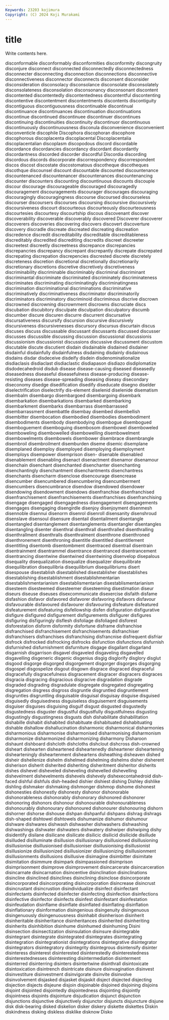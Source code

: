 ```yaml
---
Keywords: 23203 kojimura
Copyright: (C) 2024 Koji Murakami
---
```


# title

Write contents here.



 disconformable disconformably disconformities disconformity discongruity disconjure
disconnect disconnected disconnectedly disconnectedness disconnecter disconnecting disconnection disconnections disconnective disconnectiveness
disconnector disconnects disconsent disconsider disconsideration disconsolacy disconsolance disconsolate disconsolately disconsolateness
disconsolation disconsonancy disconsonant discontent discontented discontentedly discontentedness discontentful discontenting discontentive
discontentment discontentments discontents discontiguity discontiguous discontiguousness discontinuable discontinual discontinuance discontinuances
discontinuation discontinuations discontinue discontinued discontinuee discontinuer discontinues discontinuing discontinuities discontinuity
discontinuor discontinuous discontinuously discontinuousness disconula disconvenience disconvenient disconventicle discophile Discophora
discophoran discophore discophorous discoplacenta discoplacental Discoplacentalia discoplacentalian discoplasm discopodous discord
discordable discordance discordancies discordancy discordant discordantly discordantness discorded discorder discordful
Discordia discording discordous discords discorporate discorrespondency discorrespondent discos discost discostate
discostomatous discotheque discotheques discothque discounsel discount discountable discounted discountenance discountenanced
discountenancer discountenances discountenancing discounter discounters discounting discountinuous discounts discouple discour
discourage discourageable discouraged discouragedly discouragement discouragements discourager discourages discouraging discouragingly
discouragingness discourse discoursed discourseless discourser discoursers discourses discoursing discoursive discoursively
discoursiveness discourt discourteous discourteously discourteousness discourtesies discourtesy discourtship discous discovenant
discover discoverability discoverable discoverably discovered Discoverer discoverer discoverers discoveries discovering
discovers discovert discoverture discovery discradle discreate discreated discreating discreation discredence
discredit discreditability discreditable discreditableness discreditably discredited discrediting discredits discreet discreeter
discreetest discreetly discreetness discrepance discrepancies discrepancries discrepancy discrepant discrepantly discrepate
discrepated discrepating discrepation discrepencies discrested discrete discretely discreteness discretion discretional
discretionally discretionarily discretionary discretions discretive discretively discretiveness discriminability discriminable discriminably
discriminal discriminant discriminantal discriminate discriminated discriminately discriminateness discriminates discriminating discriminatingly
discriminatingness discrimination discriminational discriminations discriminative discriminatively discriminativeness discriminator discriminatorily discriminators
discriminatory discriminoid discriminous discrive discrown discrowned discrowning discrownment discrowns discruciate
discs discubation discubitory disculpate disculpation disculpatory discumb discumber discure discuren
discurre discurrent discursative discursativeness discursify discursion discursive discursively discursiveness discursivenesses
discursory discursus discurtain discus discuses discuss discussable discussant discussants discussed
discusser discusses discussible discussing discussion discussional discussionis discussionism discussionist discussions
discussive discussment discustom discutable discute discutient disdain disdainable disdained disdainer
disdainful disdainfully disdainfulness disdaining disdainly disdainous disdains disdar disdeceive disdeify
disdein disdenominationalize disdiaclasis disdiaclast disdiaclastic disdiapason disdiazo disdiplomatize disdodecahedroid disdub
disease disease-causing diseased diseasedly diseasedness diseaseful diseasefulness disease-producing disease-resisting diseases
disease-spreading diseasing diseasy disecondary diseconomy disedge disedification disedify diseducate disegno
diselder diselectrification diselectrify dis-element diselenid diselenide disematism disembalm disembargo disembargoed
disembargoing disembark disembarkation disembarkations disembarked disembarking disembarkment disembarks disembarrass disembarrassed
disembarrassment disembattle disembay disembed disembellish disembitter disembocation disembodied disembodies disembodiment
disembodiments disembody disembodying disembogue disembogued disemboguement disemboguing disembosom disembowel disemboweled
disemboweling disembowelled disembowelling disembowelment disembowelments disembowels disembower disembrace disembrangle disembroil
disembroilment disemburden diseme disemic disemplane disemplaned disemploy disemployed disemploying disemployment
disemploys disempower disemprison disen- disenable disenabled disenablement disenabling disenact disenactment
disenamor disenamour disenchain disenchant disenchanted disenchanter disenchanting disenchantingly disenchantment disenchantments
disenchantress disenchants disencharm disenclose disencourage disencrease disencumber disencumbered disencumbering disencumberment
disencumbers disencumbrance disendow disendowed disendower disendowing disendowment disendows disenfranchise disenfranchised
disenfranchisement disenfranchisements disenfranchises disenfranchising disengage disengaged disengagedness disengagement disengagements disengages
disengaging disengirdle disenjoy disenjoyment disenmesh disennoble disennui disenorm disenrol disenroll
disensanity disenshroud disenslave disensoul disensure disentail disentailment disentangle disentangled disentanglement
disentanglements disentangler disentangles disentangling disenter disenthral disenthrall disenthralled disenthralling disenthrallment
disenthralls disenthralment disenthrone disenthroned disenthronement disenthroning disentitle disentitled disentitlement disentitling
disentomb disentombment disentraced disentrail disentrain disentrainment disentrammel disentrance disentranced disentrancement
disentrancing disentwine disentwined disentwining disenvelop disepalous disequality disequalization disequalize disequalizer
disequilibrate disequilibration disequilibria disequilibrium disequilibriums disert disespouse disestablish disestablished disestablisher
disestablishes disestablishing disestablishment disestablishmentarian disestablishmentarianism disestablismentarian disestablismentarianism disesteem disesteemed disesteemer
disesteeming disestimation diseur diseurs diseuse diseuses disexcommunicate disexercise disfaith disfame
disfashion disfavor disfavored disfavorer disfavoring disfavors disfavour disfavourable disfavoured disfavourer
disfavouring disfeature disfeatured disfeaturement disfeaturing disfellowship disfen disfiguration disfigurative disfigure
disfigured disfigurement disfigurements disfigurer disfigures disfiguring disfiguringly disflesh disfoliage disfoliaged
disforest disforestation disform disformity disfortune disframe disfranchise disfranchised disfranchisement disfranchisements
disfranchiser disfranchisers disfranchises disfranchising disfrancnise disfrequent disfriar disfrock disfrocked disfrocking
disfrocks disfunction disfunctions disfurnish disfurnished disfurnishment disfurniture disgage disgallant disgarland
disgarnish disgarrison disgavel disgaveled disgaveling disgavelled disgavelling disgeneric disgenic disgenius
disgig disglorify disglory disglut disgood disgorge disgorged disgorgement disgorger disgorges
disgorging disgospel disgospelize disgout disgown disgrace disgraced disgraceful disgracefully disgracefulness
disgracement disgracer disgracers disgraces disgracia disgracing disgracious disgracive disgradation disgrade
disgraded disgrading disgradulate disgregate disgregated disgregating disgregation disgress disgross disgruntle
disgruntled disgruntlement disgruntles disgruntling disguisable disguisal disguisay disguise disguised disguisedly
disguisedness disguiseless disguisement disguisements disguiser disguises disguising disgulf disgust disgusted
disgustedly disgustedness disguster disgustful disgustfully disgustfulness disgusting disgustingly disgustingness disgusts
dish dishabilitate dishabilitation dishabille dishabit dishabited dishabituate dishabituated dishabituating dishable
dishallow dishallucination disharmonic disharmonical disharmonies disharmonious disharmonise disharmonised disharmonising disharmonism
disharmonize disharmonized disharmonizing disharmony Disharoon dishaunt dishboard dishcloth dishcloths dishclout
dishcross dish-crowned disheart dishearten disheartened disheartenedly disheartener disheartening dishearteningly disheartenment
disheartens disheathing disheaven dished disheir dishellenize dishelm dishelmed dishelming dishelms
disher disherent disherison disherit disherited disheriting disheritment disheritor disherits dishes
dishevel disheveled disheveling dishevelled dishevelling dishevelment dishevelments dishevels dishevely dishexecontahedroid
dish-faced dishful dishfuls dish-headed dishier dishiest dishing Dishley dishlike dishling
dishmaker dishmaking dishmonger dishmop dishome dishonest dishonesties dishonestly dishonesty dishonor
dishonorable dishonorableness dishonorably dishonorary dishonored dishonorer dishonoring dishonors dishonour dishonourable
dishonourableness dishonourably dishonourary dishonoured dishonourer dishonouring dishorn dishorner dishorse dishouse
dishpan dishpanful dishpans dishrag dishrags dish-shaped dishtowel dishtowels dishumanize dishumor
dishumour dishware dishwares dishwash dishwasher dishwashers dishwashing dishwashings dishwater dishwaters
dishwatery dishwiper dishwiping dishy disidentify disilane disilicane disilicate disilicic disilicid
disilicide disillude disilluded disilluminate disillusion disillusionary disillusioned disillusioning disillusionise disillusionised
disillusioniser disillusionising disillusionist disillusionize disillusionized disillusionizer disillusionizing disillusionment disillusionments disillusions
disillusive disimagine disimbitter disimitate disimitation disimmure disimpark disimpassioned disimprison disimprisonment
disimprove disimprovement disincarcerate disincarceration disincarnate disincarnation disincentive disinclination disinclinations disincline
disinclined disinclines disinclining disinclose disincorporate disincorporated disincorporating disincorporation disincrease disincrust
disincrustant disincrustion disindividualize disinfect disinfectant disinfectants disinfected disinfecter disinfecting disinfection
disinfections disinfective disinfector disinfects disinfest disinfestant disinfestation disinfeudation disinflame disinflate
disinflated disinflating disinflation disinflationary disinformation disingenious disingenuity disingenuous disingenuously disingenuousness
disinhabit disinherison disinherit disinheritable disinheritance disinheritances disinherited disinheriting disinherits disinhibition
disinhume disinhumed disinhuming Disini disinsection disinsectization disinsulation disinsure disintegrable disintegrant
disintegrate disintegrated disintegrates disintegrating disintegration disintegrationist disintegrations disintegrative disintegrator disintegrators
disintegratory disintegrity disintegrous disintensify disinter disinteress disinterest disinterested disinterestedly disinterestedness
disinterestednesses disinteresting disintermediation disinterment disinterred disinterring disinters disintertwine disinthrall disintoxicate
disintoxication disintrench disintricate disinure disinvagination disinvest disinvestiture disinvestment disinvigorate disinvite
disinvolve disinvolvement disjasked disjasket disjaskit disject disjected disjecting disjection disjects
disjeune disjoin disjoinable disjoined disjoining disjoins disjoint disjointed disjointedly disjointedness
disjointing disjointly disjointness disjoints disjointure disjudication disjunct disjunction disjunctions disjunctive
disjunctively disjunctor disjuncts disjuncture disjune disk disk-bearing disked diskelion disker
diskery diskette diskettes Diskin diskindness disking diskless disklike disknow Disko
